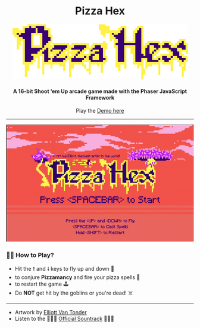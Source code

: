 <div align="center">

# Pizza Hex

![Pizza Hex Title](assets/title.png)

#### A 16-bit Shoot ‘em Up arcade game made with the Phaser JavaScript Framework

Play the [Demo here](https://ghost-goblin.github.io/pizza-hex/)

***


![Pizza Hex Demo](pizza-hex.gif)

</div>

### 🧙‍♀️ How to Play?

+ Hit the &#129045; and &#129047; keys to fly up and down 🧹
+ <SPACEBAR> to conjure **Pizzamancy** and fire your pizza spells 🍕
+ <SHIFT> to restart the game 🕹️
+ Do **NOT** get hit by the goblins or you're dead! ☠️

***

- Artwork by [Elliott Van Tonder](https://www.behance.net/elliebeans6c58)
- Listen to the 🎵🎵🎵 [Official Sountrack](https://soundcloud.com/ghost_goblin/pizza-hex) 🎵🎵🎵
